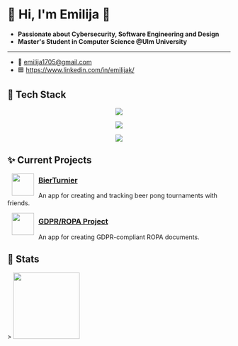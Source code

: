 # 🪩 Hi, I'm Emilija 🪩

- **Passionate about Cybersecurity, Software Engineering and Design**
- **Master's Student in Computer Science @Ulm University**

---
- 📧 emilija1705@gmail.com
- 🟦 https://www.linkedin.com/in/emilijak/

## 🥞 Tech Stack

<p align="center">
<img src="https://skillicons.dev/icons?i=kafka,docker,supabase,next,react"/>
</p>

<p align="center">
<img src="https://skillicons.dev/icons?i=py,ts,tailwind"/>
</p>

<p align="center">
<img src="https://skillicons.dev/icons?i=kali,idea,pycharm,ps"/>
</p>


## ✨ Current Projects 

<p>
 <img src="https://bierturnier.de/icon.png" width="50" align="left" hspace="10">
 <p>
   <h3><a href="https://BierTurnier.de">BierTurnier</a></h3>
   An app for creating and tracking beer pong tournaments with friends.
 </p>
</p>

<p>
 <img src="https://ganglem.space/star.svg" width="50" align="left" hspace="10">
 <p>
   <h3><a href="https://ganglem.space">GDPR/ROPA Project</a></h3>
   An app for creating GDPR-compliant ROPA documents.
 </p>
</p>


## 🎉 Stats

<p>>
 <img src="https://github-readme-stats.vercel.app/api/top-langs/?username=ganglem&theme=tokyonight&show_icons=true&hide_border=true&layout=compact" height=150>
</p>
